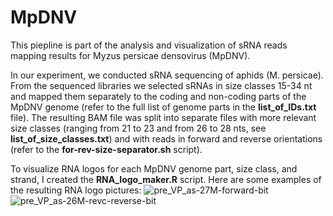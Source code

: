 # MpDNV
This piepline is part of the analysis and visualization of sRNA reads mapping results for Myzus persicae densovirus (MpDNV).

In our experiment, we conducted sRNA sequencing of aphids (M. persicae). From the sequenced libraries we selected sRNAs in size classes 15-34 nt and mapped them separately to the coding and non-coding parts of the MpDNV genome (refer to the full list of genome parts in the **list_of_IDs.txt** file). The resulting BAM file was split into separate files with more relevant size classes (ranging from 21 to 23 and from 26 to 28 nts, see **list_of_size_classes.txt**) and with reads in forward and reverse orientations (refer to the **for-rev-size-separator.sh** script). 

To visualize RNA logos for each MpDNV genome part, size class, and strand, I created the **RNA_logo_maker.R** script. 
Here are some examples of the resulting RNA logo pictures:
![pre_VP_as-27M-forward-bit](https://github.com/Nasuli/MpDNV/assets/39988388/0922d779-e7ef-4331-b3af-e6de8af59273)
![pre_VP_as-26M-revc-reverse-bit](https://github.com/Nasuli/MpDNV/assets/39988388/52a90e18-3b36-4e69-9b39-76317e4f44f6)
